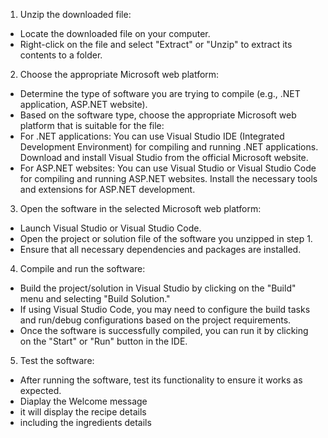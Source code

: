 1. Unzip the downloaded file:
- Locate the downloaded file on your computer.
- Right-click on the file and select "Extract" or "Unzip" to extract its contents to a folder.

2. Choose the appropriate Microsoft web platform:
- Determine the type of software you are trying to compile (e.g., .NET application, ASP.NET website).
- Based on the software type, choose the appropriate Microsoft web platform that is suitable for the file:
- For .NET applications: You can use Visual Studio IDE (Integrated Development Environment) for compiling and running .NET applications. Download and install Visual Studio from the official Microsoft website.
- For ASP.NET websites: You can use Visual Studio or Visual Studio Code for compiling and running ASP.NET websites. Install the necessary tools and extensions for ASP.NET development.

3. Open the software in the selected Microsoft web platform:
- Launch Visual Studio or Visual Studio Code.
- Open the project or solution file of the software you unzipped in step 1.
- Ensure that all necessary dependencies and packages are installed.

4. Compile and run the software:
- Build the project/solution in Visual Studio by clicking on the "Build" menu and selecting "Build Solution."
- If using Visual Studio Code, you may need to configure the build tasks and run/debug configurations based on the project requirements.
- Once the software is successfully compiled, you can run it by clicking on the "Start" or "Run" button in the IDE.

5. Test the software:
- After running the software, test its functionality to ensure it works as expected.
- Diaplay the Welcome message
- it will display the recipe details
- including the ingredients  details

